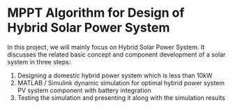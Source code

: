 # MPPT Algorithm for Design of Hybrid Solar Power System
In this project, we will mainly focus on Hybrid Solar Power System. It discusses the related basic concept and component development of a solar system in three steps:
1. Designing a domestic hybrid power system which is less than 10kW
2. MATLAB / Simulink dynamic simulation for optimal hybrid power system PV system component with battery integration
3. Testing the simulation and presenting it along with the simulation results
